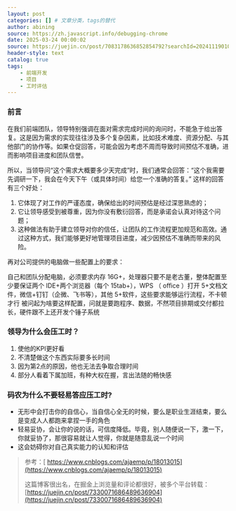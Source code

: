 ```yaml
---
layout: post
categories: [] # 文章分类，tags的替代
author: abining
source: https://zh.javascript.info/debugging-chrome
date: 2025-03-24 00:00:02
source: https://juejin.cn/post/7083178636852854792?searchId=20241119010341521D1EE1DCBB909ADB5B
header-style: text
catalog: true
tags:
    - 前端开发
    - 项目
    - 工时评估
---
```

### 前言


在我们前端团队，领导特别强调在面对需求完成时间的询问时，不能急于给出答复。这是因为需求的实现往往涉及多个复杂因素，比如技术难度、资源分配、与其他部门的协作等。如果仓促回答，可能会因为考虑不周而导致时间预估不准确，进而影响项目进度和团队信誉。


所以，当领导问“这个需求大概要多少天完成”时，我们通常会回答：“这个我需要先调研一下，我会在今天下午（或具体时间）给您一个准确的答复。” 
这样的回答有三个好处：

1. 它体现了对工作的严谨态度，确保给出的时间预估是经过深思熟虑的；
2. 它让领导感受到被尊重，因为你没有敷衍回答，而是承诺会认真对待这个问题；
3. 这种做法有助于建立领导对你的信任，让团队的工作流程更加规范和高效。通过这种方式，我们能够更好地管理项目进度，减少因预估不准确而带来的风险。


再对公司提供的电脑做一些配置上的要求：

自己和团队分配电脑，必须要求内存 16G+，处理器只要不是老古董，整体配置至少要保证两个 IDE+两个浏览器（每个 15tab+），WPS （ office ）打开 5+文档文件，微信+钉钉（企微、飞书等），其他 5+软件，这些要求能够运行流程，不卡顿才行
被问起为啥要这样配置，问就是要跑程序、数据，不然项目排期或交付都拉长，硬件跟不上还开发个锤子系统



### 领导为什么会压工时？

1. 使他的KPI更好看
2. 不清楚做这个东西实际要多长时间
3. 因为第2点的原因，他也无法去争取合理时间
4. 部分人看着下属加班，有种大权在握，言出法随的畅快感

### 码农为什么不要轻易答应压工时?

- 无形中会打击你的自信心，当自信心全无的时候，要么是职业生涯结束，要么是变成人人都跑来拿捏一手的角色
- 轻易妥协，会让你的说的话，可信度降低。毕竟，别人随便说一下，激一下，你就妥协了，那很容易就让人觉得，你就是随意乱说一个时间
- 这会妨碍你对自己真实能力的认知和评估

> 参考：[ https://www.cnblogs.com/ajaemp/p/18013015](https://www.cnblogs.com/ajaemp/p/18013015)
>
> 这篇博客很出名，在掘金上浏览量和评论都很好，被多个平台转载：[https://juejin.cn/post/7330071686489636904](https://juejin.cn/post/7330071686489636904)
